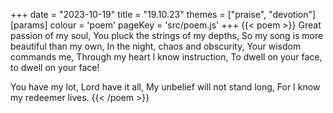 +++
date = "2023-10-19"
title = "19.10.23"
themes = ["praise", "devotion"]
[params]
  colour = 'poem'
  pageKey = 'src/poem.js'
+++
{{< poem >}}
Great passion of my soul,
You pluck the strings of my depths,
So my song is more beautiful than my own,
In the night, chaos and obscurity,
Your wisdom commands me,
Through my heart I know instruction,
To dwell on your face, to dwell on your face!

You have my lot, Lord have it all,
My unbelief will not stand long,
For I know my redeemer lives.
{{< /poem >}}